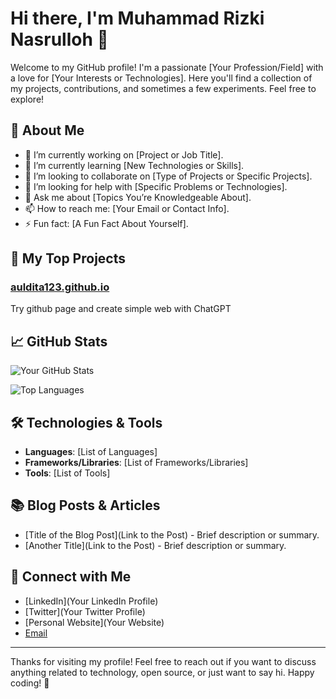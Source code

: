 # Hi there, I'm Muhammad Rizki Nasrulloh 👋

Welcome to my GitHub profile! I'm a passionate [Your Profession/Field] with a love for [Your Interests or Technologies]. Here you'll find a collection of my projects, contributions, and sometimes a few experiments. Feel free to explore!

## 🌟 About Me

- 🔭 I’m currently working on [Project or Job Title].
- 🌱 I’m currently learning [New Technologies or Skills].
- 👯 I’m looking to collaborate on [Type of Projects or Specific Projects].
- 🤔 I’m looking for help with [Specific Problems or Technologies].
- 💬 Ask me about [Topics You’re Knowledgeable About].
- 📫 How to reach me: [Your Email or Contact Info].
- ⚡ Fun fact: [A Fun Fact About Yourself].

## 🚀 My Top Projects

### [auldita123.github.io](https://github.com/auldita123/auldita123.github.io)
Try github page and create simple web with ChatGPT

## 📈 GitHub Stats

![Your GitHub Stats](https://github-readme-stats.vercel.app/api?username=YourUsername&show_icons=true&hide_title=true&hide=prs&count_private=true&include_all_commits=true&hide_border=true&theme=radical)

![Top Languages](https://github-readme-stats.vercel.app/api/top-langs/?username=YourUsername&hide_title=true&layout=compact&theme=radical)

## 🛠️ Technologies & Tools

- **Languages**: [List of Languages]
- **Frameworks/Libraries**: [List of Frameworks/Libraries]
- **Tools**: [List of Tools]

## 📚 Blog Posts & Articles

- [Title of the Blog Post](Link to the Post) - Brief description or summary.
- [Another Title](Link to the Post) - Brief description or summary.

## 💬 Connect with Me

- [LinkedIn](Your LinkedIn Profile)
- [Twitter](Your Twitter Profile)
- [Personal Website](Your Website)
- [Email](mailto:YourEmail@example.com)

---

Thanks for visiting my profile! Feel free to reach out if you want to discuss anything related to technology, open source, or just want to say hi. Happy coding! 🚀
